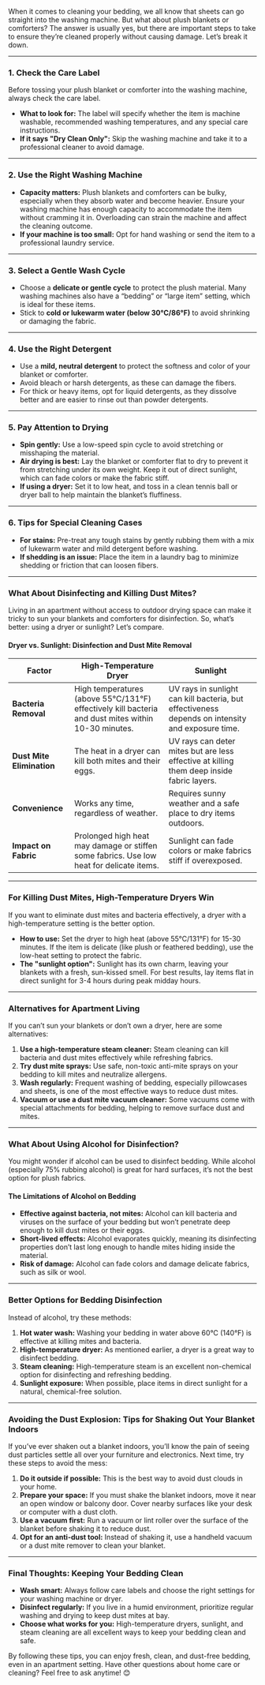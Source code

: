 
When it comes to cleaning your bedding, we all know that sheets can go straight into the washing machine. But what about plush blankets or comforters? The answer is usually yes, but there are important steps to take to ensure they’re cleaned properly without causing damage. Let’s break it down.

---

### **1. Check the Care Label**

Before tossing your plush blanket or comforter into the washing machine, always check the care label.

- **What to look for:** The label will specify whether the item is machine washable, recommended washing temperatures, and any special care instructions.
- **If it says "Dry Clean Only":** Skip the washing machine and take it to a professional cleaner to avoid damage.

---

### **2. Use the Right Washing Machine**

- **Capacity matters:** Plush blankets and comforters can be bulky, especially when they absorb water and become heavier. Ensure your washing machine has enough capacity to accommodate the item without cramming it in. Overloading can strain the machine and affect the cleaning outcome.
- **If your machine is too small:** Opt for hand washing or send the item to a professional laundry service.

---

### **3. Select a Gentle Wash Cycle**

- Choose a **delicate or gentle cycle** to protect the plush material. Many washing machines also have a “bedding” or “large item” setting, which is ideal for these items.
- Stick to **cold or lukewarm water (below 30°C/86°F)** to avoid shrinking or damaging the fabric.

---

### **4. Use the Right Detergent**

- Use a **mild, neutral detergent** to protect the softness and color of your blanket or comforter.
- Avoid bleach or harsh detergents, as these can damage the fibers.
- For thick or heavy items, opt for liquid detergents, as they dissolve better and are easier to rinse out than powder detergents.

---

### **5. Pay Attention to Drying**

- **Spin gently:** Use a low-speed spin cycle to avoid stretching or misshaping the material.
- **Air drying is best:** Lay the blanket or comforter flat to dry to prevent it from stretching under its own weight. Keep it out of direct sunlight, which can fade colors or make the fabric stiff.
- **If using a dryer:** Set it to low heat, and toss in a clean tennis ball or dryer ball to help maintain the blanket’s fluffiness.

---

### **6. Tips for Special Cleaning Cases**

- **For stains:** Pre-treat any tough stains by gently rubbing them with a mix of lukewarm water and mild detergent before washing.
- **If shedding is an issue:** Place the item in a laundry bag to minimize shedding or friction that can loosen fibers.

---

### **What About Disinfecting and Killing Dust Mites?**

Living in an apartment without access to outdoor drying space can make it tricky to sun your blankets and comforters for disinfection. So, what’s better: using a dryer or sunlight? Let’s compare.

#### **Dryer vs. Sunlight: Disinfection and Dust Mite Removal**

| **Factor**                | **High-Temperature Dryer**                                                                          | **Sunlight**                                                                                     |
| ------------------------- | --------------------------------------------------------------------------------------------------- | ------------------------------------------------------------------------------------------------ |
| **Bacteria Removal**      | High temperatures (above 55°C/131°F) effectively kill bacteria and dust mites within 10-30 minutes. | UV rays in sunlight can kill bacteria, but effectiveness depends on intensity and exposure time. |
| **Dust Mite Elimination** | The heat in a dryer can kill both mites and their eggs.                                             | UV rays can deter mites but are less effective at killing them deep inside fabric layers.        |
| **Convenience**           | Works any time, regardless of weather.                                                              | Requires sunny weather and a safe place to dry items outdoors.                                   |
| **Impact on Fabric**      | Prolonged high heat may damage or stiffen some fabrics. Use low heat for delicate items.            | Sunlight can fade colors or make fabrics stiff if overexposed.                                   |

---

### **For Killing Dust Mites, High-Temperature Dryers Win**

If you want to eliminate dust mites and bacteria effectively, a dryer with a high-temperature setting is the better option.

- **How to use:** Set the dryer to high heat (above 55°C/131°F) for 15-30 minutes. If the item is delicate (like plush or feathered bedding), use the low-heat setting to protect the fabric.
- **The "sunlight option":** Sunlight has its own charm, leaving your blankets with a fresh, sun-kissed smell. For best results, lay items flat in direct sunlight for 3-4 hours during peak midday hours.

---

### **Alternatives for Apartment Living**

If you can’t sun your blankets or don’t own a dryer, here are some alternatives:

1. **Use a high-temperature steam cleaner:** Steam cleaning can kill bacteria and dust mites effectively while refreshing fabrics.
2. **Try dust mite sprays:** Use safe, non-toxic anti-mite sprays on your bedding to kill mites and neutralize allergens.
3. **Wash regularly:** Frequent washing of bedding, especially pillowcases and sheets, is one of the most effective ways to reduce dust mites.
4. **Vacuum or use a dust mite vacuum cleaner:** Some vacuums come with special attachments for bedding, helping to remove surface dust and mites.

---

### **What About Using Alcohol for Disinfection?**

You might wonder if alcohol can be used to disinfect bedding. While alcohol (especially 75% rubbing alcohol) is great for hard surfaces, it’s not the best option for plush fabrics.

#### **The Limitations of Alcohol on Bedding**

- **Effective against bacteria, not mites:** Alcohol can kill bacteria and viruses on the surface of your bedding but won’t penetrate deep enough to kill dust mites or their eggs.
- **Short-lived effects:** Alcohol evaporates quickly, meaning its disinfecting properties don’t last long enough to handle mites hiding inside the material.
- **Risk of damage:** Alcohol can fade colors and damage delicate fabrics, such as silk or wool.

---

### **Better Options for Bedding Disinfection**

Instead of alcohol, try these methods:

1. **Hot water wash:** Washing your bedding in water above 60°C (140°F) is effective at killing mites and bacteria.
2. **High-temperature dryer:** As mentioned earlier, a dryer is a great way to disinfect bedding.
3. **Steam cleaning:** High-temperature steam is an excellent non-chemical option for disinfecting and refreshing bedding.
4. **Sunlight exposure:** When possible, place items in direct sunlight for a natural, chemical-free solution.

---

### **Avoiding the Dust Explosion: Tips for Shaking Out Your Blanket Indoors**

If you’ve ever shaken out a blanket indoors, you’ll know the pain of seeing dust particles settle all over your furniture and electronics. Next time, try these steps to avoid the mess:

1. **Do it outside if possible:** This is the best way to avoid dust clouds in your home.
2. **Prepare your space:** If you must shake the blanket indoors, move it near an open window or balcony door. Cover nearby surfaces like your desk or computer with a dust cloth.
3. **Use a vacuum first:** Run a vacuum or lint roller over the surface of the blanket before shaking it to reduce dust.
4. **Opt for an anti-dust tool:** Instead of shaking it, use a handheld vacuum or a dust mite remover to clean your blanket.

---

### **Final Thoughts: Keeping Your Bedding Clean**

- **Wash smart:** Always follow care labels and choose the right settings for your washing machine or dryer.
- **Disinfect regularly:** If you live in a humid environment, prioritize regular washing and drying to keep dust mites at bay.
- **Choose what works for you:** High-temperature dryers, sunlight, and steam cleaning are all excellent ways to keep your bedding clean and safe.

By following these tips, you can enjoy fresh, clean, and dust-free bedding, even in an apartment setting. Have other questions about home care or cleaning? Feel free to ask anytime! 😊